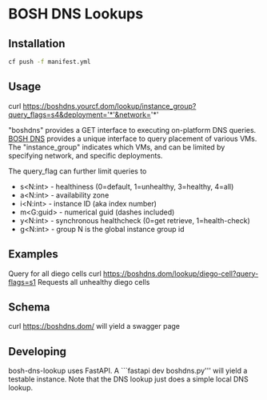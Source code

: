 # BOSH DNS Lookups

## Installation
```bash
cf push -f manifest.yml
```

## Usage
curl https://boshdns.yourcf.dom/lookup/instance_group?query_flags=s4&deployment='*'&network='*'

"boshdns" provides a GET interface to executing on-platform DNS
queries.  [BOSH DNS](https://bosh.io/docs/dns/) provides a unique
interface to query placement of various VMs.  The "instance_group"
indicates which VMs, and can be limited by specifying network,
and specific deployments.

The query_flag can further limit queries to
- s<N:int> - healthiness (0=default, 1=unhealthy, 3=healthy, 4=all)
- a<N:int> - availability zone
- i<N:int> - instance ID (aka index number)
- m<G:guid> - numerical guid (dashes included)
- y<N:int> - synchronous healthcheck (0=get retrieve, 1=health-check)
- g<N:int> - group N is the global instance group id

## Examples

Query for all diego cells
curl https://boshdns.dom/lookup/diego-cell?query-flags=s1
Requests all unhealthy diego cells

## Schema
curl https://boshdns.dom/ will yield a swagger page

## Developing
bosh-dns-lookup uses FastAPI.  A ```fastapi dev boshdns.py''' will
yield a testable instance.  Note that the DNS lookup just does a
simple local DNS lookup.
